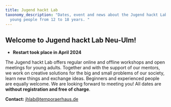 ```yaml
---
title: Jugend hackt Lab
taxonomy_description: "Dates, event and news about the Jugend hackt Lab for
  young people from 12 to 18 years. "
---
```

## Welcome to Jugend hackt Lab Neu-Ulm!

+ **Restart took place in April 2024**

The Jugend hackt Lab offers regular online and offline workshops and open meetings for young adults. Together and with the support of our mentors, we work on creative solutions for the big and small problems of our society, learn new things and exchange ideas. Beginners and experienced people are equally welcome. We are looking forward to meeting you! All dates are **without registration and free of charge**.

**Contact:** jhlab@temporaerhaus.de
